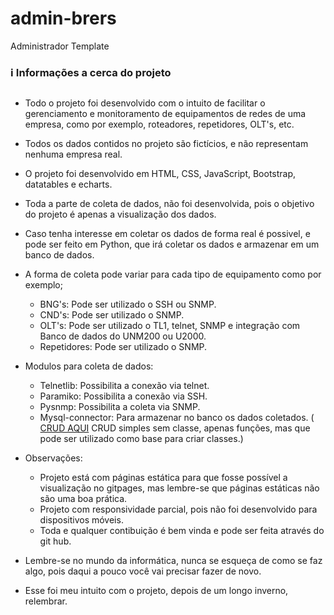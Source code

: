 # admin-brers
Administrador Template 

### :information_source: Informações a cerca do projeto
##
- Todo o projeto foi desenvolvido com o intuito de facilitar o gerenciamento e monitoramento de equipamentos de redes de uma empresa, como por exemplo, roteadores, repetidores, OLT's, etc.

- Todos os dados contidos no projeto são fictícios, e não representam nenhuma empresa real.

- O projeto foi desenvolvido em HTML, CSS, JavaScript, Bootstrap, datatables e echarts.

- Toda a parte de coleta de dados, não foi desenvolvida, pois o objetivo do projeto é apenas a visualização dos dados.

- Caso tenha interesse em coletar os dados de forma real é possivel, e pode ser feito em Python, que irá coletar os dados e armazenar em um banco de dados.

- A forma de coleta pode variar para cada tipo de equipamento como por exemplo;
    - BNG's: Pode ser utilizado o SSH ou SNMP.
    - CND's: Pode ser utilizado o SNMP.
    - OLT's: Pode ser utilizado o TL1, telnet, SNMP e integração com Banco de dados do UNM200 ou U2000.
    - Repetidores: Pode ser utilizado o SNMP.

- Modulos para coleta de dados:
    - Telnetlib: Possibilita a conexão via telnet.
    - Paramiko: Possibilita a conexão via SSH.
    - Pysnmp: Possibilita a coleta via SNMP.
    - Mysql-connector: Para armazenar no banco os dados coletados. ( <a href="https://github.com/brERS/CRUD-Python">CRUD AQUI</a> CRUD simples sem classe, apenas funções, mas que pode ser utilizado como base para criar classes.)

- Observações:
     
    - Projeto está com páginas estática para que fosse possível a visualização no gitpages, mas lembre-se que páginas estáticas não são uma boa prática.
    - Projeto com responsividade parcial, pois não foi desenvolvido para dispositivos móveis.
    - Toda e qualquer contibuição é bem vinda e pode ser feita através do git hub.

- Lembre-se no mundo da informática, nunca se esqueça de como se faz algo, pois daqui a pouco você vai precisar fazer de novo.
- Esse foi meu intuito com o projeto, depois de um longo inverno, relembrar.
